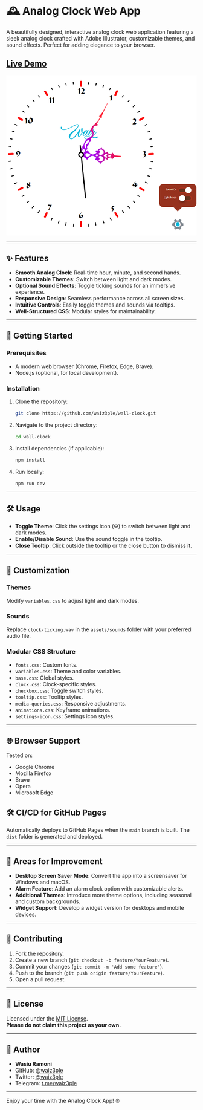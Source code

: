 # 🕰️ Analog Clock Web App

A beautifully designed, interactive analog clock web application featuring a sleek analog clock crafted with Adobe Illustrator, customizable themes, and sound effects. Perfect for adding elegance to your browser.

## **[Live Demo](https://waiz3ple.github.io/wall-clock)**  
![Wall Clock Screenshot](./src/assets/images/screenshot.png)

---

## ✨ Features
- **Smooth Analog Clock**: Real-time hour, minute, and second hands.
- **Customizable Themes**: Switch between light and dark modes.
- **Optional Sound Effects**: Toggle ticking sounds for an immersive experience.
- **Responsive Design**: Seamless performance across all screen sizes.
- **Intuitive Controls**: Easily toggle themes and sounds via tooltips.
- **Well-Structured CSS**: Modular styles for maintainability.

---

## 🚀 Getting Started

### Prerequisites
- A modern web browser (Chrome, Firefox, Edge, Brave).
- Node.js (optional, for local development).

### Installation
1. Clone the repository:
   ```bash
   git clone https://github.com/waiz3ple/wall-clock.git
   ```
2. Navigate to the project directory:
   ```bash
   cd wall-clock
   ```
3. Install dependencies (if applicable):
   ```bash
   npm install
   ```
4. Run locally:
   ```bash
   npm run dev
   ```

---

## 🛠️ Usage

- **Toggle Theme**: Click the settings icon (⚙️) to switch between light and dark modes.
- **Enable/Disable Sound**: Use the sound toggle in the tooltip.
- **Close Tooltip**: Click outside the tooltip or the close button to dismiss it.

---

## 🎨 Customization

### Themes
Modify `variables.css` to adjust light and dark modes.

### Sounds
Replace `clock-ticking.wav` in the `assets/sounds` folder with your preferred audio file.

### Modular CSS Structure
- `fonts.css`: Custom fonts.
- `variables.css`: Theme and color variables.
- `base.css`: Global styles.
- `clock.css`: Clock-specific styles.
- `checkbox.css`: Toggle switch styles.
- `tooltip.css`: Tooltip styles.
- `media-queries.css`: Responsive adjustments.
- `animations.css`: Keyframe animations.
- `settings-icon.css`: Settings icon styles.

---

## 🌐 Browser Support

Tested on:
- Google Chrome
- Mozilla Firefox
- Brave
- Opera
- Microsoft Edge

## 🛠️ CI/CD for GitHub Pages

 Automatically deploys to GitHub Pages when the `main` branch is built. The `dist` folder is generated and deployed.

---

## 🚀 Areas for Improvement

- **Desktop Screen Saver Mode**: Convert the app into a screensaver for Windows and macOS.
- **Alarm Feature**: Add an alarm clock option with customizable alerts.
- **Additional Themes**: Introduce more theme options, including seasonal and custom backgrounds.
- **Widget Support**: Develop a widget version for desktops and mobile devices.

---

## 🤝 Contributing

1. Fork the repository.
2. Create a new branch (`git checkout -b feature/YourFeature`).
3. Commit your changes (`git commit -m 'Add some feature'`).
4. Push to the branch (`git push origin feature/YourFeature`).
5. Open a pull request.

---

## 📜 License

Licensed under the [MIT License](LICENSE).  
**Please do not claim this project as your own.**

---

## 👤 Author
- **Wasiu Ramoni**
- GitHub: [@waiz3ple](https://github.com/waiz3ple)
- Twitter: [@waiz3ple](https://x.com/waiz3ple)
- Telegram: [t.me/waiz3ple](https://t.me/waiz3ple)

---

Enjoy your time with the Analog Clock App! ⏰


